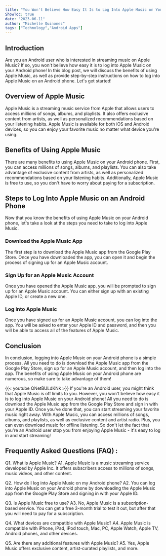 ```yaml
---
title: "You Won't Believe How Easy It Is to Log Into Apple Music on Your Android Phone!"
ShowToc: true 
date: "2023-06-11"
author: "Michelle Quinonez" 
tags: ["Technology","Android Apps"]
---
```

## Introduction
Are you an Android user who is interested in streaming music on Apple Music? If so, you won't believe how easy it is to log into Apple Music on your Android phone! In this blog post, we will discuss the benefits of using Apple Music, as well as provide step-by-step instructions on how to log into Apple Music on an Android phone. Let's get started!

## Overview of Apple Music
Apple Music is a streaming music service from Apple that allows users to access millions of songs, albums, and playlists. It also offers exclusive content from artists, as well as personalized recommendations based on your listening habits. Apple Music is available for both iOS and Android devices, so you can enjoy your favorite music no matter what device you're using.

## Benefits of Using Apple Music
There are many benefits to using Apple Music on your Android phone. First, you can access millions of songs, albums, and playlists. You can also take advantage of exclusive content from artists, as well as personalized recommendations based on your listening habits. Additionally, Apple Music is free to use, so you don't have to worry about paying for a subscription.

## Steps to Log Into Apple Music on an Android Phone
Now that you know the benefits of using Apple Music on your Android phone, let's take a look at the steps you need to take to log into Apple Music.

### Download the Apple Music App
The first step is to download the Apple Music app from the Google Play Store. Once you have downloaded the app, you can open it and begin the process of signing up for an Apple Music account.

### Sign Up for an Apple Music Account
Once you have opened the Apple Music app, you will be prompted to sign up for an Apple Music account. You can either sign up with an existing Apple ID, or create a new one.

### Log Into Apple Music
Once you have signed up for an Apple Music account, you can log into the app. You will be asked to enter your Apple ID and password, and then you will be able to access all of the features of Apple Music.

## Conclusion
In conclusion, logging into Apple Music on your Android phone is a simple process. All you need to do is download the Apple Music app from the Google Play Store, sign up for an Apple Music account, and then log into the app. The benefits of using Apple Music on your Android phone are numerous, so make sure to take advantage of them!

{{< youtube QNetBULdKNk >}} 
If you're an Android user, you might think that Apple Music is off limits to you. However, you won't believe how easy it is to log into Apple Music on your Android phone! All you need to do is download the Apple Music app from the Google Play Store and sign in with your Apple ID. Once you've done that, you can start streaming your favorite music right away. With Apple Music, you can access millions of songs, albums, and playlists, as well as exclusive content and artist radio. Plus, you can even download music for offline listening. So don't let the fact that you're an Android user stop you from enjoying Apple Music - it's easy to log in and start streaming!

## Frequently Asked Questions (FAQ) :
Q1. What is Apple Music?
A1. Apple Music is a music streaming service developed by Apple Inc. It offers subscribers access to millions of songs, music videos, and other content.

Q2. How do I log into Apple Music on my Android phone?
A2. You can log into Apple Music on your Android phone by downloading the Apple Music app from the Google Play Store and signing in with your Apple ID.

Q3. Is Apple Music free to use?
A3. No, Apple Music is a subscription-based service. You can get a free 3-month trial to test it out, but after that you will need to pay for a subscription.

Q4. What devices are compatible with Apple Music?
A4. Apple Music is compatible with iPhone, iPad, iPod touch, Mac, PC, Apple Watch, Apple TV, Android phones, and other devices.

Q5. Are there any additional features with Apple Music?
A5. Yes, Apple Music offers exclusive content, artist-curated playlists, and more.


